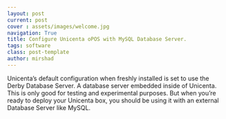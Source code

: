 ```yaml
---
layout: post
current: post
cover : assets/images/welcome.jpg
navigation: True
title: Configure Unicenta oPOS with MySQL Database Server.
tags: software
class: post-template
author: mirshad
---
```

Unicenta’s default configuration when freshly installed is set to use the Derby Database Server. A database server embedded inside of Unicenta. This is only good for testing and experimental purposes. But when you’re ready to deploy your Unicenta box, you should be using it with an external Database Server like MySQL.